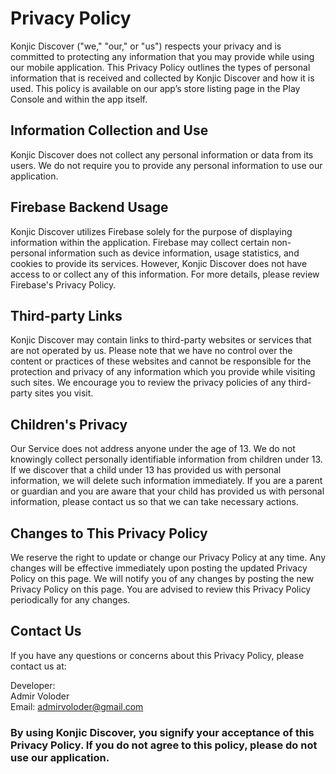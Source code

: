 # Privacy Policy

Konjic Discover ("we," "our," or "us") respects your privacy and is committed to protecting any information that you may provide while using our mobile application. This Privacy Policy outlines the types of personal information that is received and collected by Konjic Discover and how it is used. This policy is available on our app’s store listing page in the Play Console and within the app itself.

## Information Collection and Use
Konjic Discover does not collect any personal information or data from its users. We do not require you to provide any personal information to use our application.

## Firebase Backend Usage
Konjic Discover utilizes Firebase solely for the purpose of displaying information within the application. Firebase may collect certain non-personal information such as device information, usage statistics, and cookies to provide its services. However, Konjic Discover does not have access to or collect any of this information. For more details, please review Firebase's Privacy Policy.

## Third-party Links
Konjic Discover may contain links to third-party websites or services that are not operated by us. Please note that we have no control over the content or practices of these websites and cannot be responsible for the protection and privacy of any information which you provide while visiting such sites. We encourage you to review the privacy policies of any third-party sites you visit.

## Children's Privacy
Our Service does not address anyone under the age of 13. We do not knowingly collect personally identifiable information from children under 13. If we discover that a child under 13 has provided us with personal information, we will delete such information immediately. If you are a parent or guardian and you are aware that your child has provided us with personal information, please contact us so that we can take necessary actions.

## Changes to This Privacy Policy
We reserve the right to update or change our Privacy Policy at any time. Any changes will be effective immediately upon posting the updated Privacy Policy on this page. We will notify you of any changes by posting the new Privacy Policy on this page. You are advised to review this Privacy Policy periodically for any changes.

## Contact Us
If you have any questions or concerns about this Privacy Policy, please contact us at:

Developer:\
Admir Voloder\
Email: admirvoloder@gmail.com

### By using Konjic Discover, you signify your acceptance of this Privacy Policy. If you do not agree to this policy, please do not use our application.
